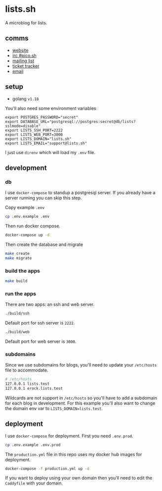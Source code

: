 # lists.sh

A microblog for lists.

## comms

- [website](https://pico.sh)
- [irc #pico.sh](irc://irc.libera.chat/#pico.sh)
- [mailing list](https://lists.sr.ht/~erock/pico.sh)
- [ticket tracker](https://todo.sr.ht/~erock/pico.sh)
- [email](mailto:hello@pico.sh)

## setup

- golang `v1.18`

You'll also need some environment variables

```
export POSTGRES_PASSWORD="secret"
export DATABASE_URL="postgresql://postgres:secret@db/lists?sslmode=disable"
export LISTS_SSH_PORT=2222
export LISTS_WEB_PORT=3000
export LISTS_DOMAIN="lists.sh"
export LISTS_EMAIL="support@lists.sh"
```

I just use `direnv` which will load my `.env` file.

## development

### db

I use `docker-compose` to standup a postgresql server.  If you already have a
server running you can skip this step.

Copy example `.env`

```bash
cp .env.example .env
```

Then run docker compose.

```bash
docker-compose up -d
```

Then create the database and migrate

```bash
make create
make migrate
```

### build the apps

```bash
make build
```

### run the apps

There are two apps: an ssh and web server.

```bash
./build/ssh
```

Default port for ssh server is `2222`.

```bash
./build/web
```

Default port for web server is `3000`.

### subdomains

Since we use subdomains for blogs, you'll need to update your `/etc/hosts` file
to accommodate.

```bash
# /etc/hosts
127.0.0.1 lists.test
127.0.0.1 erock.lists.test
```

Wildcards are not support in `/etc/hosts` so you'll have to add a subdomain for
each blog in development. For this example you'll also want to change the domain 
env var to `LISTS_DOMAIN=lists.test`.

## deployment

I use `docker-compose` for deployment.  First you need `.env.prod`. 

```bash
cp .env.example .env.prod
```

The `production.yml` file in this repo uses my docker hub images for deployment.

```bash
docker-compose -f production.yml up -d
```

If you want to deploy using your own domain then you'll need to edit the
`Caddyfile` with your domain.
